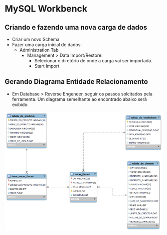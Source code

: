 # MySQL Workbenck

## Criando e fazendo uma nova carga de dados

- Criar um novo Schema
- Fazer uma carga inicial de dados:
    - Administration Tab
        - Management > Data Import/Restore:
            - Selecionar o diretório de onde a carga vai ser importada.
            - Start Import

## Gerando Diagrama Entidade Relacionamento

- Em Database > Reverse Engeneer, seguir os passos solcitados pela ferramenta. Um diagrama semelhante ao encontrado abaixo será exibido:

![Diagram Entidade relacionamento gerado pelo MySQL Workbench](/21%20-%20SQL%20com%20MySQL/01%20-%20Consulta%20Inteligentes/02%20-%20Consultas%20SQL/Diagramas/ERR%20Diagram.png)
